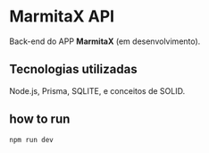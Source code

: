 # MarmitaX API
Back-end do APP **MarmitaX** (em desenvolvimento).

## Tecnologias utilizadas 
Node.js, Prisma, SQLITE, e conceitos de SOLID.

## how to run

```
npm run dev
```
